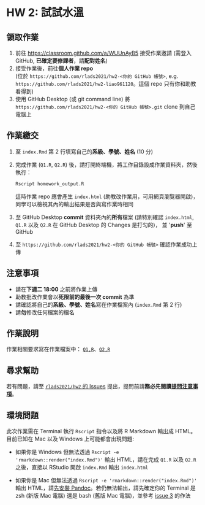 # HW 2: 試試水溫

## 領取作業

1. 前往 <https://classroom.github.com/a/WUUnAyB5> 接受作業邀請 (需登入 GitHub, **已確定要修課者**，請**配對姓名**)
1. 接受作業後，前往**個人作業 repo**  
(位於 `https://github.com/rlads2021/hw2-<你的 GitHub 帳號>`, e.g. `https://github.com/rlads2021/hw2-liao961120`。這個 repo 只有你和助教看得到)
1. 使用 GitHub Desktop (或 git command line) 將 `https://github.com/rlads2021/hw2-<你的 GitHub 帳號>.git` clone 到自己電腦上

## 作業繳交

1. 至 `index.Rmd` 第 2 行填寫自己的**系級、學號、姓名**  (10 分)

2. 完成作業 (`Q1.R`, `Q2.R`) 後，請打開終端機，將工作目錄設成作業資料夾，然後執行：

    ```sh
    Rscript homework_output.R
    ```

    這時作業 repo 應會產生 `index.html` (助教改作業用，可用網頁瀏覽器開啟)，
    同學可以檢視其內的輸出結果是否與寫作業時相同

3. 至 GitHub Desktop **commit** 資料夾內的**所有**檔案
   (請特別確認 `index.html`, `Q1.R` 以及 `Q2.R` 在 GitHub Desktop 的 Changes 是打勾的)，
   並 '**push**' 至 GitHub

4. 至 `https://github.com/rlads2021/hw2-<你的 GitHub 帳號>` 確認作業成功上傳


## 注意事項

- 請在**下週二 18:00** 之前將作業上傳
- 助教批改作業會以**死限前的最後一次 commit** 為準
- 請確認將自己的**系級、學號、姓名**寫在作業檔案內 (`index.Rmd` 第 2 行)
- 請**勿**修改任何檔案的檔名


## 作業說明

作業相關要求寫在作業檔案中： [`Q1,R`](./Q1.R)、[`Q2,R`](./Q2.R) 


## 尋求幫助

若有問題，請至 [`rlads2021/hw2` 的 Issues](https://github.com/rlads2021/hw2/issues) 提出，提問前請**務必先閱讀[提問注意事項](https://lopentu.github.io/rlads2021/lab/#qa-guide)**。


## 環境問題

此次作業需在 Terminal 執行 `Rscript` 指令以及將 R Markdown 輸出成 HTML。目前已知在 Mac 以及 Windows 上可能都會出現問題:

- 如果你是 Windows 但無法透過 `Rscript -e 'rmarkdown::render("index.Rmd")'` 輸出 HTML，請在完成 `Q1.R` 以及 `Q2.R` 之後，直接以 RStudio 開啟 `index.Rmd` 輸出 `index.html`

- 如果你是 Mac 但無法透過 `Rscript -e 'rmarkdown::render("index.Rmd")'` 輸出 HTML，請[先安裝 Pandoc](https://pandoc.org/installing.html)。若仍無法輸出，請先確定你的 Terminal 是 zsh (新版 Mac 電腦) 還是 bash (舊版 Mac 電腦)，並參考 [issue 3](https://github.com/rlads2021/hw2/issues/3) 的作法